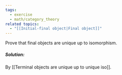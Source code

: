 ```yaml
---
tags:
  - exercise
  - math/category_theory
related topics:
  - "[[Initial-final object|Final object]]"
---
```

Prove that final objects are unique up to isomorphism.
##### Solution:
By [[Terminal objects are unique up to unique iso]].
